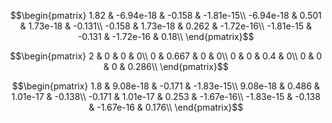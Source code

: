 
$$\begin{pmatrix}
1.82 & -6.94e-18 & -0.158 & -1.81e-15\\
-6.94e-18 & 0.501 & 1.73e-18 & -0.131\\
-0.158 & 1.73e-18 & 0.262 & -1.72e-16\\
-1.81e-15 & -0.131 & -1.72e-16 & 0.18\\
\end{pmatrix}$$

$$\begin{pmatrix}
2 & 0 & 0 & 0\\
0 & 0.667 & 0 & 0\\
0 & 0 & 0.4 & 0\\
0 & 0 & 0 & 0.286\\
\end{pmatrix}$$

$$\begin{pmatrix}
1.8 & 9.08e-18 & -0.171 & -1.83e-15\\
9.08e-18 & 0.486 & 1.01e-17 & -0.138\\
-0.171 & 1.01e-17 & 0.253 & -1.67e-16\\
-1.83e-15 & -0.138 & -1.67e-16 & 0.176\\
\end{pmatrix}$$
